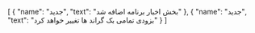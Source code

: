 [
  {
    "name": "جدید",
    "text": "بخش اخبار برنامه اضافه شد"
  },
  {
    "name": "جدید",
    "text": "بزودی تمامی بک گراند ها تغییر خواهد کرد"
  }
]
